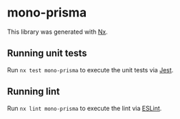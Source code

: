 # mono-prisma

This library was generated with [Nx](https://nx.dev).

## Running unit tests

Run `nx test mono-prisma` to execute the unit tests via [Jest](https://jestjs.io).

## Running lint

Run `nx lint mono-prisma` to execute the lint via [ESLint](https://eslint.org/).
